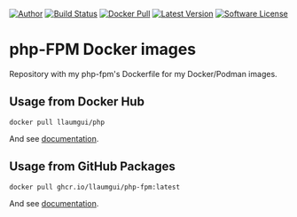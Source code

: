 [![Author][ico-twitter]][link-twitter]
[![Build Status][ico-ghactions]][link-ghactions]
[![Docker Pull][ico-docker]][link-docker]
[![Latest Version][ico-version]][link-docker]
[![Software License][ico-license]](LICENSE)


# php-FPM Docker images

Repository with my php-fpm's Dockerfile for my Docker/Podman images.

## Usage from Docker Hub

```
docker pull llaumgui/php
```

And see [documentation](https://github.com/llaumgui/docker-image-php-fpm/tree/main/8.0).

## Usage from GitHub Packages

```
docker pull ghcr.io/llaumgui/php-fpm:latest
```

And see [documentation](https://github.com/llaumgui/docker-image-php-fpm/tree/main/8.0).

[ico-twitter]: https://img.shields.io/static/v1?label=Author&message=llaumgui&color=50ABF1&logo=twitter&style=flat-square
[link-twitter]: https://twitter.com/llaumgui
[ico-docker]: https://img.shields.io/docker/pulls/llaumgui/php?color=%2496ed&logo=docker&style=flat-square
[link-docker]: https://hub.docker.com/repository/docker/llaumgui/php
[ico-ghactions]: https://img.shields.io/github/workflow/status/llaumgui/docker-image-php-fpm/docker-image?style=flat-square&logo=github&label=CI/CD
[link-ghactions]: https://github.com/llaumgui/docker-image-php-fpm/actions
[ico-version]: https://img.shields.io/docker/v/llaumgui/php?sort=semver&color=%2496ed&logo=docker&style=flat-square
[ico-license]: https://img.shields.io/github/license/llaumgui/docker-image-php-fpm?style=flat-square
